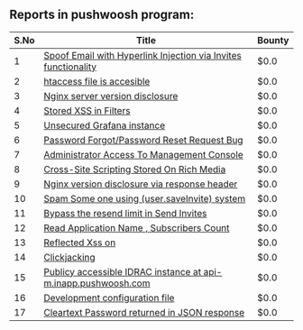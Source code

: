 ## Reports in pushwoosh program:
| S.No | Title | Bounty |
| ---- | ----- | ------ |
| 1 | [Spoof Email with Hyperlink Injection via Invites functionality](https://hackerone.com/reports/182008) | $0.0 |
| 2 | [htaccess file is accesible](https://hackerone.com/reports/182017) | $0.0 |
| 3 | [Nginx server version disclosure](https://hackerone.com/reports/182046) | $0.0 |
| 4 | [Stored XSS in Filters](https://hackerone.com/reports/141114) | $0.0 |
| 5 | [Unsecured Grafana instance](https://hackerone.com/reports/182234) | $0.0 |
| 6 | [Password Forgot/Password Reset Request Bug](https://hackerone.com/reports/182267) | $0.0 |
| 7 | [Administrator Access To Management Console](https://hackerone.com/reports/182637) | $0.0 |
| 8 | [Cross-Site Scripting Stored On Rich Media](https://hackerone.com/reports/142540) | $0.0 |
| 9 | [Nginx version disclosure via response header](https://hackerone.com/reports/183245) | $0.0 |
| 10 | [ Spam Some one using (user.saveInvite) system](https://hackerone.com/reports/182089) | $0.0 |
| 11 | [Bypass the resend limit in Send Invites](https://hackerone.com/reports/182530) | $0.0 |
| 12 | [Read Application Name , Subscribers Count ](https://hackerone.com/reports/184057) | $0.0 |
| 13 | [Reflected Xss on ](https://hackerone.com/reports/182033) | $0.0 |
| 14 | [Clickjacking](https://hackerone.com/reports/200419) | $0.0 |
| 15 | [Publicy accessible IDRAC instance at api-m.inapp.pushwoosh.com](https://hackerone.com/reports/187025) | $0.0 |
| 16 | [Development configuration file](https://hackerone.com/reports/231267) | $0.0 |
| 17 | [Cleartext Password returned in JSON response](https://hackerone.com/reports/215083) | $0.0 |